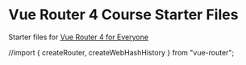 # Vue Router 4 Course Starter Files
Starter files for [Vue Router 4 for Everyone](https://vueschool.io/courses/vue-router-4-for-everyone)

//import { createRouter, createWebHashHistory } from "vue-router";

